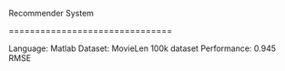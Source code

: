 

Recommender System

===============================

Language:    Matlab
Dataset:     MovieLen 100k dataset
Performance: 0.945 RMSE
